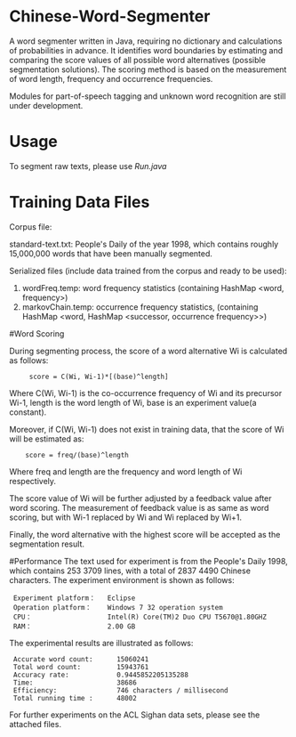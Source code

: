 # Chinese-Word-Segmenter

A word segmenter written in Java, requiring no dictionary and calculations of probabilities in advance. It identifies word boundaries by estimating and comparing the score values of all possible word alternatives (possible segmentation solutions).
The scoring method is based on the measurement of word length, frequency and occurrence frequencies.

Modules for part-of-speech tagging and unknown word recognition are still under development.

# Usage
To segment raw texts, please use *Run.java*

# Training Data Files
Corpus file:

standard-text.txt: People's Daily of the year 1998, which contains roughly 15,000,000 words that have been manually segmented.

Serialized files (include data trained from the corpus and ready to be used):

1. wordFreq.temp: word frequency statistics (containing HashMap \<word, frequency>)
2. markovChain.temp: occurrence frequency statistics, (containing HashMap \<word, HashMap \<successor, occurrence frequency>>)

#Word Scoring

During segmenting process, the score of a word alternative Wi is calculated as follows:

         score = C(Wi, Wi-1)*[(base)^length]
         
Where C(Wi, Wi-1) is the co-occurrence frequency of Wi and its precursor Wi-1, length is the word length of Wi, base is an experiment value(a constant).

Moreover, if C(Wi, Wi-1) does not exist in training data, that the score of Wi will be estimated as:

        score = freq/(base)^length
        
Where freq and length are the frequency and word length of Wi respectively.

The score value of Wi will be further adjusted by a feedback value after word scoring. The measurement of feedback value is as same as word scoring, but with Wi-1 replaced by Wi and Wi replaced by Wi+1. 

Finally, the word alternative with the highest score will be accepted as the segmentation result.

#Performance
The text used for experiment is from the People's Daily 1998, which contains 253 3709 lines, with a total of 2837 4490 Chinese characters. The experiment environment is shown as follows:

     Experiment platform：   Eclipse 
     Operation platform：    Windows 7 32 operation system 
     CPU：                   Intel(R) Core(TM)2 Duo CPU T5670@1.80GHZ 
     RAM：                   2.00 GB 

 The experimental results are illustrated as follows:	
 
     Accurate word count:      15060241  
     Total word count:         15943761
     Accuracy rate:            0.9445852205135288
     Time:                     38686
     Efficiency:               746 characters / millisecond
     Total running time :      48002

For further experiments on the ACL Sighan data sets, please see the attached files.
